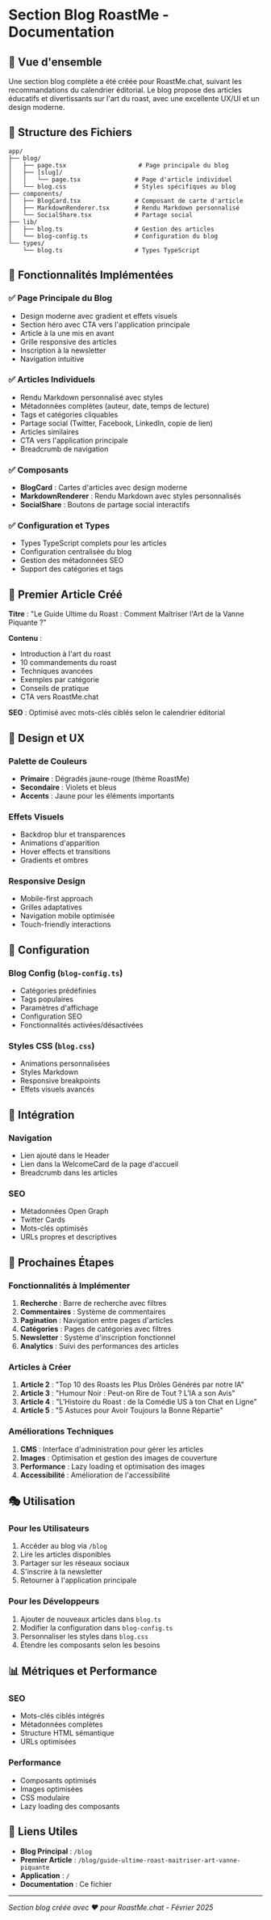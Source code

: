 # Section Blog RoastMe - Documentation

## 🎯 Vue d'ensemble

Une section blog complète a été créée pour RoastMe.chat, suivant les recommandations du calendrier éditorial. Le blog propose des articles éducatifs et divertissants sur l'art du roast, avec une excellente UX/UI et un design moderne.

## 📁 Structure des Fichiers

```
app/
├── blog/
│   ├── page.tsx                    # Page principale du blog
│   ├── [slug]/
│   │   └── page.tsx               # Page d'article individuel
│   └── blog.css                   # Styles spécifiques au blog
├── components/
│   ├── BlogCard.tsx               # Composant de carte d'article
│   ├── MarkdownRenderer.tsx       # Rendu Markdown personnalisé
│   └── SocialShare.tsx            # Partage social
├── lib/
│   ├── blog.ts                    # Gestion des articles
│   └── blog-config.ts             # Configuration du blog
└── types/
    └── blog.ts                    # Types TypeScript
```

## 🚀 Fonctionnalités Implémentées

### ✅ Page Principale du Blog
- Design moderne avec gradient et effets visuels
- Section héro avec CTA vers l'application principale
- Article à la une mis en avant
- Grille responsive des articles
- Inscription à la newsletter
- Navigation intuitive

### ✅ Articles Individuels
- Rendu Markdown personnalisé avec styles
- Métadonnées complètes (auteur, date, temps de lecture)
- Tags et catégories cliquables
- Partage social (Twitter, Facebook, LinkedIn, copie de lien)
- Articles similaires
- CTA vers l'application principale
- Breadcrumb de navigation

### ✅ Composants
- **BlogCard** : Cartes d'articles avec design moderne
- **MarkdownRenderer** : Rendu Markdown avec styles personnalisés
- **SocialShare** : Boutons de partage social interactifs

### ✅ Configuration et Types
- Types TypeScript complets pour les articles
- Configuration centralisée du blog
- Gestion des métadonnées SEO
- Support des catégories et tags

## 📝 Premier Article Créé

**Titre** : "Le Guide Ultime du Roast : Comment Maîtriser l'Art de la Vanne Piquante ?"

**Contenu** :
- Introduction à l'art du roast
- 10 commandements du roast
- Techniques avancées
- Exemples par catégorie
- Conseils de pratique
- CTA vers RoastMe.chat

**SEO** : Optimisé avec mots-clés ciblés selon le calendrier éditorial

## 🎨 Design et UX

### Palette de Couleurs
- **Primaire** : Dégradés jaune-rouge (thème RoastMe)
- **Secondaire** : Violets et bleus
- **Accents** : Jaune pour les éléments importants

### Effets Visuels
- Backdrop blur et transparences
- Animations d'apparition
- Hover effects et transitions
- Gradients et ombres

### Responsive Design
- Mobile-first approach
- Grilles adaptatives
- Navigation mobile optimisée
- Touch-friendly interactions

## 🔧 Configuration

### Blog Config (`blog-config.ts`)
- Catégories prédéfinies
- Tags populaires
- Paramètres d'affichage
- Configuration SEO
- Fonctionnalités activées/désactivées

### Styles CSS (`blog.css`)
- Animations personnalisées
- Styles Markdown
- Responsive breakpoints
- Effets visuels avancés

## 📱 Intégration

### Navigation
- Lien ajouté dans le Header
- Lien dans la WelcomeCard de la page d'accueil
- Breadcrumb dans les articles

### SEO
- Métadonnées Open Graph
- Twitter Cards
- Mots-clés optimisés
- URLs propres et descriptives

## 🚀 Prochaines Étapes

### Fonctionnalités à Implémenter
1. **Recherche** : Barre de recherche avec filtres
2. **Commentaires** : Système de commentaires
3. **Pagination** : Navigation entre pages d'articles
4. **Catégories** : Pages de catégories avec filtres
5. **Newsletter** : Système d'inscription fonctionnel
6. **Analytics** : Suivi des performances des articles

### Articles à Créer
1. **Article 2** : "Top 10 des Roasts les Plus Drôles Générés par notre IA"
2. **Article 3** : "Humour Noir : Peut-on Rire de Tout ? L'IA a son Avis"
3. **Article 4** : "L'Histoire du Roast : de la Comédie US à ton Chat en Ligne"
4. **Article 5** : "5 Astuces pour Avoir Toujours la Bonne Répartie"

### Améliorations Techniques
1. **CMS** : Interface d'administration pour gérer les articles
2. **Images** : Optimisation et gestion des images de couverture
3. **Performance** : Lazy loading et optimisation des images
4. **Accessibilité** : Amélioration de l'accessibilité

## 🎭 Utilisation

### Pour les Utilisateurs
1. Accéder au blog via `/blog`
2. Lire les articles disponibles
3. Partager sur les réseaux sociaux
4. S'inscrire à la newsletter
5. Retourner à l'application principale

### Pour les Développeurs
1. Ajouter de nouveaux articles dans `blog.ts`
2. Modifier la configuration dans `blog-config.ts`
3. Personnaliser les styles dans `blog.css`
4. Étendre les composants selon les besoins

## 📊 Métriques et Performance

### SEO
- Mots-clés ciblés intégrés
- Métadonnées complètes
- Structure HTML sémantique
- URLs optimisées

### Performance
- Composants optimisés
- Images optimisées
- CSS modulaire
- Lazy loading des composants

## 🔗 Liens Utiles

- **Blog Principal** : `/blog`
- **Premier Article** : `/blog/guide-ultime-roast-maitriser-art-vanne-piquante`
- **Application** : `/`
- **Documentation** : Ce fichier

---

*Section blog créée avec ❤️ pour RoastMe.chat - Février 2025*
